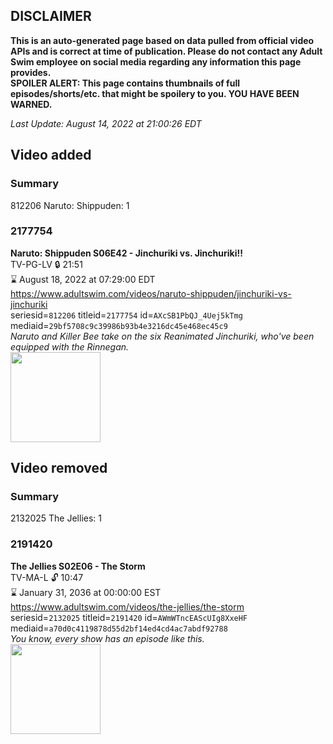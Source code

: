 ## DISCLAIMER
**This is an auto-generated page based on data pulled from official video APIs and is correct at time of publication. Please do not contact any Adult Swim employee on social media regarding any information this page provides.**  
**SPOILER ALERT: This page contains thumbnails of full episodes/shorts/etc. that might be spoilery to you. YOU HAVE BEEN WARNED.**  

_Last Update: August 14, 2022 at 21:00:26 EDT_
## Video added
### Summary
812206 Naruto: Shippuden: 1  
### 2177754
**Naruto: Shippuden S06E42 - Jinchuriki vs. Jinchuriki!!**  
TV-PG-LV 🔒 21:51  
⌛ August 18, 2022 at 07:29:00 EDT  
https://www.adultswim.com/videos/naruto-shippuden/jinchuriki-vs-jinchuriki  
seriesid=`812206` titleid=`2177754` id=`AXcSB1PbQJ_4Uej5kTmg` mediaid=`29bf5708c9c39986b93b4e3216dc45e468ec45c9`  
_Naruto and Killer Bee take on the six Reanimated Jinchuriki, who've been equipped with the Rinnegan._  
<a href="https://media.cdn.adultswim.com/uploads/20210122/thumbnails/2_21122131307-NarutoShippuden_325_JinchurikiVsJinchuriki.jpg"><img src="https://media.cdn.adultswim.com/uploads/20210122/thumbnails/2_21122131307-NarutoShippuden_325_JinchurikiVsJinchuriki.jpg" height="144px" /></a>
## Video removed
### Summary
2132025 The Jellies: 1  
### 2191420
**The Jellies S02E06 - The Storm**  
TV-MA-L 🔓 10:47  
⌛ January 31, 2036 at 00:00:00 EST  
https://www.adultswim.com/videos/the-jellies/the-storm  
seriesid=`2132025` titleid=`2191420` id=`AWmWTncEAScUIg8XxeHF` mediaid=`a70d0c4119878d55d2bf14ed4cd4ac7abdf92788`  
_You know, every show has an episode like this._  
<a href="https://i.cdn.turner.com/adultswim/big/image-upload/thumbnails/thumb-2_image-155983921420515.jpg"><img src="https://i.cdn.turner.com/adultswim/big/image-upload/thumbnails/thumb-2_image-155983921420515.jpg" height="144px" /></a>

